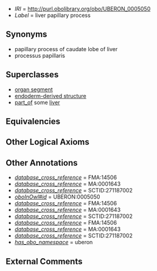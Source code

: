  * *IRI* = http://purl.obolibrary.org/obo/UBERON_0005050
 * *Label* = liver papillary process

## Synonyms

 * papillary process of caudate lobe of liver
 * processus papillaris

## Superclasses

 * [organ segment](../../UBERON/63/UBERON_0000063.md)
 * [endoderm-derived structure](../../UBERON/19/UBERON_0004119.md)
 * [part_of](../../BFO/50/BFO_0000050.md) some [liver](../../UBERON/07/UBERON_0002107.md)

## Equivalencies


## Other Logical Axioms


## Other Annotations

 * *[database_cross_reference](../../ef/oboInOwl#hasDbXref.md)* = FMA:14506
 * *[database_cross_reference](../../ef/oboInOwl#hasDbXref.md)* = MA:0001643
 * *[database_cross_reference](../../ef/oboInOwl#hasDbXref.md)* = SCTID:271187002
 * *[oboInOwl#id](../../id/oboInOwl#id.md)* = UBERON:0005050
 * *[database_cross_reference](../../ef/oboInOwl#hasDbXref.md)* = FMA:14506
 * *[database_cross_reference](../../ef/oboInOwl#hasDbXref.md)* = MA:0001643
 * *[database_cross_reference](../../ef/oboInOwl#hasDbXref.md)* = SCTID:271187002
 * *[database_cross_reference](../../ef/oboInOwl#hasDbXref.md)* = FMA:14506
 * *[database_cross_reference](../../ef/oboInOwl#hasDbXref.md)* = MA:0001643
 * *[database_cross_reference](../../ef/oboInOwl#hasDbXref.md)* = SCTID:271187002
 * *[has_obo_namespace](../../ce/oboInOwl#hasOBONamespace.md)* = uberon

## External Comments

